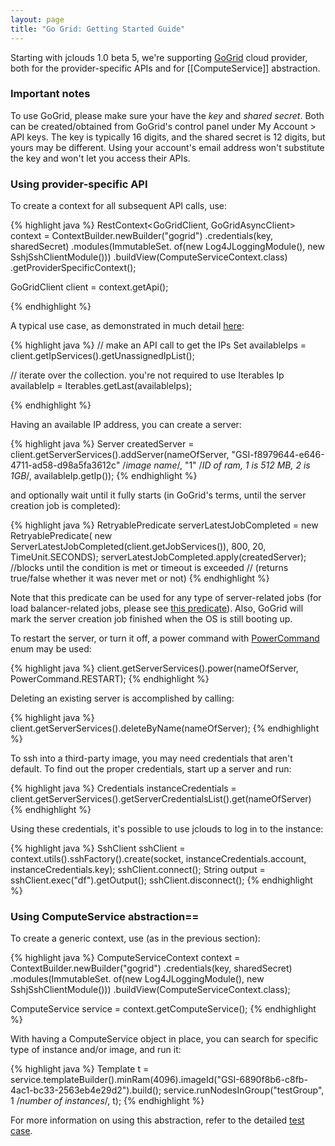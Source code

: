```yaml
---
layout: page
title: "Go Grid: Getting Started Guide"
---
```


Starting with jclouds 1.0 beta 5, we're supporting [GoGrid](http://www.gogrid.com) cloud provider, 
both for the provider-specific APIs and for [[ComputeService]] abstraction.

### Important notes

To use GoGrid, please make sure your have the *key* and *shared secret*. 
Both can be created/obtained from GoGrid's control panel under My Account > API keys. 
The key is typically 16 digits, and the shared secret is 12 digits, but yours may be different.
Using your account's email address won't substitute the key and won't let you access their APIs.

### Using provider-specific API

To create a context for all subsequent API calls, use:

{% highlight java %}
RestContext<GoGridClient, GoGridAsyncClient> context = 
                     ContextBuilder.newBuilder("gogrid")
                      .credentials(key, sharedSecret)
                      .modules(ImmutableSet.<Module> of(new Log4JLoggingModule(),
                                                        new SshjSshClientModule()))
                      .buildView(ComputeServiceContext.class)
					  .getProviderSpecificContext();

GoGridClient client = context.getApi();

{% endhighlight %}

A typical use case, as demonstrated in much detail [here](http://github.com/jclouds/jclouds/blob/master/gogrid/src/test/java/org/jclouds/gogrid/GoGridLiveTestDisabled.java):

{% highlight java %}
// make an API call to get the IPs
Set<Ip> availableIps = client.getIpServices().getUnassignedIpList(); 

// iterate over the collection. you're not required to use Iterables
Ip availableIp = Iterables.getLast(availableIps);

{% endhighlight %}

Having an available IP address, you can create a server:

{% highlight java %}
Server createdServer = client.getServerServices().addServer(nameOfServer,
                "GSI-f8979644-e646-4711-ad58-d98a5fa3612c" /*image name*/,
                "1" /*ID of ram, 1 is 512 MB, 2 is 1GB*/,
                availableIp.getIp());
{% endhighlight %}

and optionally wait until it fully starts (in GoGrid's terms, until the server creation job is completed):

{% highlight java %}
RetryablePredicate<Server> serverLatestJobCompleted = new RetryablePredicate<Server>(
                new ServerLatestJobCompleted(client.getJobServices()),
                800, 20, TimeUnit.SECONDS);
serverLatestJobCompleted.apply(createdServer); //blocks until the condition is met or timeout is exceeded
//                                                   (returns true/false whether it was never met or not)
{% endhighlight %}

Note that this predicate can be used for any type of server-related jobs (for load balancer-related jobs,
 please see [this predicate](http://github.com/jclouds/jclouds/blob/master/gogrid/src/main/java/org/jclouds/gogrid/predicates/LoadBalancerLatestJobCompleted.java)).
Also, GoGrid will mark the server creation job finished when the OS is still booting up.

To restart the server, or turn it off, a power command with [PowerCommand](http://github.com/jclouds/jclouds/blob/master/gogrid/src/main/java/org/jclouds/gogrid/domain/PowerCommand.java) enum may be used:

{% highlight java %}
client.getServerServices().power(nameOfServer, PowerCommand.RESTART);
{% endhighlight %}

Deleting an existing server is accomplished by calling:

{% highlight java %}
client.getServerServices().deleteByName(nameOfServer);
{% endhighlight %}

To ssh into a third-party image, you may need credentials that aren't default. 
To find out the proper credentials, start up a server and run:

{% highlight java %}
Credentials instanceCredentials = client.getServerServices().getServerCredentialsList().get(nameOfServer)
{% endhighlight %}

Using these credentials, it's possible to use jclouds to log in to the instance:

{% highlight java %}
SshClient sshClient = context.utils().sshFactory().create(socket,
                instanceCredentials.account, instanceCredentials.key);
sshClient.connect();
String output = sshClient.exec("df").getOutput();
sshClient.disconnect();
{% endhighlight %}

### Using ComputeService abstraction==

To create a generic context, use (as in the previous section):

{% highlight java %}
ComputeServiceContext context = ContextBuilder.newBuilder("gogrid")
                      .credentials(key, sharedSecret)
                      .modules(ImmutableSet.<Module> of(new Log4JLoggingModule(),
                                                        new SshjSshClientModule()))
                      .buildView(ComputeServiceContext.class);

ComputeService service = context.getComputeService();
{% endhighlight %}

With having a ComputeService object in place, you can search for specific type of instance and/or image, and run it:

{% highlight java %}
Template t = service.templateBuilder().minRam(4096).imageId("GSI-6890f8b6-c8fb-4ac1-bc33-2563eb4e29d2").build();
service.runNodesInGroup("testGroup", 1 /*number of instances*/, t);
{% endhighlight %}

For more information on using this abstraction, refer to 
the detailed [test case](http://github.com/jclouds/jclouds/blob/master/providers/gogrid/src/test/java/org/jclouds/gogrid/compute/GoGridComputeServiceLiveTest.java).
